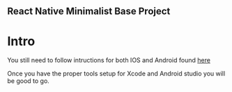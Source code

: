 ## React Native Minimalist Base Project

# Intro

You still need to follow intructions for both IOS and Android found [here](https://facebook.github.io/react-native/docs/getting-started.html)

Once you have the proper tools setup for Xcode and Android studio you will be good to go.
